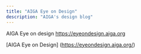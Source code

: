 ```yaml
---
title: "AIGA Eye on Design"
description: "AIGA's design blog"
---
```


AIGA Eye on design
https://eyeondesign.aiga.org

[AIGA Eye on Design] (https://eyeondesign.aiga.org/)

